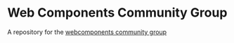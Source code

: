 # Web Components Community Group

A repository for the [webcomponents community group](https://www.w3.org/community/webcomponents/)
